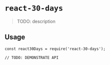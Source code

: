 # `react-30-days`

> TODO: description

## Usage

```
const react30Days = require('react-30-days');

// TODO: DEMONSTRATE API
```
